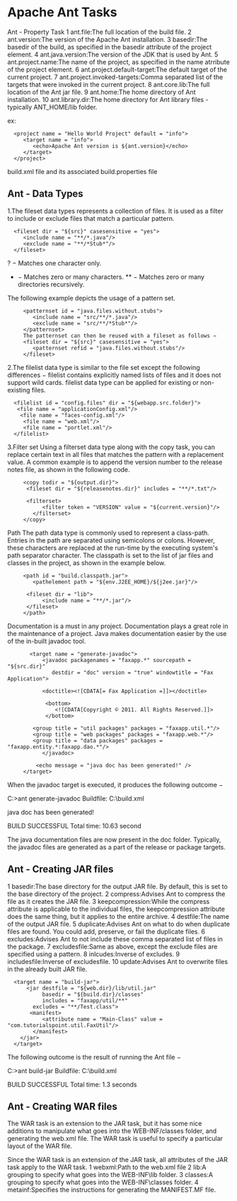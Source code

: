 # Apache Ant Tasks
Ant - Property Task
1 ant.file:The full location of the build file.
2 ant.version:The version of the Apache Ant installation.
3	basedir:The basedir of the build, as specified in the basedir attribute of the project element.
4	ant.java.version:The version of the JDK that is used by Ant.
5	ant.project.name:The name of the project, as specified in the name atrribute of the project element.
6	ant.project.default-target:The default target of the current project.
7	ant.project.invoked-targets:Comma separated list of the targets that were invoked in the current project.
8	ant.core.lib:The full location of the Ant jar file.
9	ant.home:The home directory of Ant installation.
10	ant.library.dir:The home directory for Ant library files - typically ANT_HOME/lib folder.

ex:

      <project name = "Hello World Project" default = "info">
         <target name = "info">
            <echo>Apache Ant version is ${ant.version}</echo>
         </target>
      </project>

build.xml file and its associated build.properties file
<property file = "build.properties"/>

## Ant - Data Types
1.The fileset data types represents a collection of files. It is used as a filter to include or exclude files that match a particular pattern.

      <fileset dir = "${src}" casesensitive = "yes">
         <include name = "**/*.java"/>
         <exclude name = "**/*Stub*"/>
      </fileset>
? − Matches one character only.
* − Matches zero or many characters.
** − Matches zero or many directories recursively.

The following example depicts the usage of a pattern set.
    
         <patternset id = "java.files.without.stubs">
            <include name = "src/**/*.java"/>
            <exclude name = "src/**/*Stub*"/>
         </patternset>
         The patternset can then be reused with a fileset as follows −
         <fileset dir = "${src}" casesensitive = "yes">
            <patternset refid = "java.files.without.stubs"/>
         </fileset>

2.The filelist data type is similar to the file set except the following differences −
filelist contains explicitly named lists of files and it does not support wild cards.
filelist data type can be applied for existing or non-existing files.
            
      <filelist id = "config.files" dir = "${webapp.src.folder}">
       <file name = "applicationConfig.xml"/>
        <file name = "faces-config.xml"/>
         <file name = "web.xml"/>
         <file name = "portlet.xml"/>
      </filelist>

3.Filter set
Using a filterset data type along with the copy task, you can replace certain text in all files that matches the pattern with a replacement value.
A common example is to append the version number to the release notes file, as shown in the following code.

         <copy todir = "${output.dir}">
          <fileset dir = "${releasenotes.dir}" includes = "**/*.txt"/>
   
          <filterset>
               <filter token = "VERSION" value = "${current.version}"/>
            </filterset>
         </copy>

Path
The path data type is commonly used to represent a class-path. Entries in the path are separated using semicolons or colons. However, these characters are replaced at the run-time by the executing system's path separator character.
The classpath is set to the list of jar files and classes in the project, as shown in the example below.

         <path id = "build.classpath.jar">
            <pathelement path = "${env.J2EE_HOME}/${j2ee.jar}"/>
   
          <fileset dir = "lib">
               <include name = "**/*.jar"/>
          </fileset>
         </path>


Documentation is a must in any project. Documentation plays a great role in the maintenance of a project. Java makes documentation easier by the use of the in-built javadoc tool.
           
           <target name = "generate-javadoc">
               <javadoc packagenames = "faxapp.*" sourcepath = "${src.dir}" 
                  destdir = "doc" version = "true" windowtitle = "Fax Application">
      
               <doctitle><![CDATA[= Fax Application =]]></doctitle>
      
                <bottom>
                   <![CDATA[Copyright © 2011. All Rights Reserved.]]>
                </bottom>
      
            <group title = "util packages" packages = "faxapp.util.*"/>
            <group title = "web packages" packages = "faxapp.web.*"/>
            <group title = "data packages" packages = "faxapp.entity.*:faxapp.dao.*"/>
               </javadoc>

             <echo message = "java doc has been generated!" />
         </target>
When the javadoc target is executed, it produces the following outcome −

C:\>ant generate-javadoc
Buildfile: C:\build.xml

java doc has been generated!

BUILD SUCCESSFUL
Total time: 10.63 second

The java documentation files are now present in the doc folder.
Typically, the javadoc files are generated as a part of the release or package targets.


## Ant - Creating JAR files
1  basedir:The base directory for the output JAR file. By default, this is set to the base directory of the project.
2	compress:Advises Ant to compress the file as it creates the JAR file.
3	keepcompression:While the compress attribute is applicable to the individual files, the keepcompression attribute does the same thing, but it applies to the entire archive.
4	destfile:The name of the output JAR file.
5  duplicate:Advises Ant on what to do when duplicate files are found. You could add, preserve, or fail the duplicate files.
6	excludes:Advises Ant to not include these comma separated list of files in the package.
7	excludesfile:Same as above, except the exclude files are specified using a pattern.
8	inlcudes:Inverse of excludes.
9	includesfile:Inverse of excludesfile.
10	update:Advises Ant to overwrite files in the already built JAR file.


      <target name = "build-jar">
          <jar destfile = "${web.dir}/lib/util.jar"
               basedir = "${build.dir}/classes"
               includes = "faxapp/util/**"
            excludes = "**/Test.class">
           <manifest>
               <attribute name = "Main-Class" value = "com.tutorialspoint.util.FaxUtil"/>
            </manifest>
        </jar>
      </target>


The following outcome is the result of running the Ant file −

C:\>ant build-jar
Buildfile: C:\build.xml

BUILD SUCCESSFUL
Total time: 1.3 seconds

## Ant - Creating WAR files
The WAR task is an extension to the JAR task, but it has some nice additions to manipulate what goes into the WEB-INF/classes folder, and generating the web.xml file. The WAR task is useful to specify a particular layout of the WAR file.

Since the WAR task is an extension of the JAR task, all attributes of the JAR task apply to the WAR task.
1	webxml:Path to the web.xml file
2	lib:A grouping to specify what goes into the WEB-INF\lib folder.
3	classes:A grouping to specify what goes into the WEB-INF\classes folder.
4	metainf:Specifies the instructions for generating the MANIFEST.MF file.

